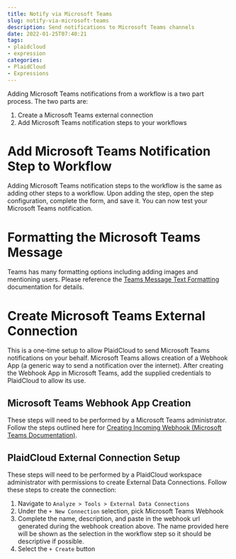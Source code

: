 ```yaml
---
title: Notify via Microsoft Teams
slug: notify-via-microsoft-teams
description: Send notifications to Microsoft Teams channels
date: 2022-01-25T07:40:21
tags:
- plaidcloud
- expression
categories:
- PlaidCloud
- Expressions
---
```



Adding Microsoft Teams notifications from a workflow is a two part process. The two parts are:


1. Create a Microsoft Teams external connection
2. Add Microsoft Teams notification steps to your workflows

# Add Microsoft Teams Notification Step to Workflow


Adding Microsoft Teams notification steps to the workflow is the same as adding other steps to a workflow. Upon adding the step, open the step configuration, complete the form, and save it. You can now test your Microsoft Teams notification.



# Formatting the Microsoft Teams Message


Teams has many formatting options including adding images and mentioning users. Please reference the [Teams Message Text Formatting](https://support.microsoft.com/en-us/office/use-markdown-formatting-in-teams-4d10bd65-55e2-4b2d-a1f3-2bebdcd2c772) documentation for details.



# Create Microsoft Teams External Connection


This is a one-time setup to allow PlaidCloud to send Microsoft Teams notifications on your behalf. Microsoft Teams allows creation of a Webhook App (a generic way to send a notification over the internet). After creating the Webhook App in Microsoft Teams, add the supplied credentials to PlaidCloud to allow its use.



## Microsoft Teams Webhook App Creation


These steps will need to be performed by a Microsoft Teams administrator. Follow the steps outlined here for [Creating Incoming Webhook (Microsoft Teams Documentation)](https://docs.microsoft.com/en-us/microsoftteams/platform/webhooks-and-connectors/how-to/add-incoming-webhook#create-incoming-webhook-1).



## PlaidCloud External Connection Setup


These steps will need to be performed by a PlaidCloud workspace administrator with permissions to create External Data Connections. Follow these steps to create the connection:


1. Navigate to `Analyze > Tools > External Data Connections`
2. Under the `+ New Connection` selection, pick Microsoft Teams Webhook
3. Complete the name, description, and paste in the webhook url generated during the webhook creation above. The name provided here will be shown as the selection in the workflow step so it should be descriptive if possible.
4. Select the `+ Create` button
